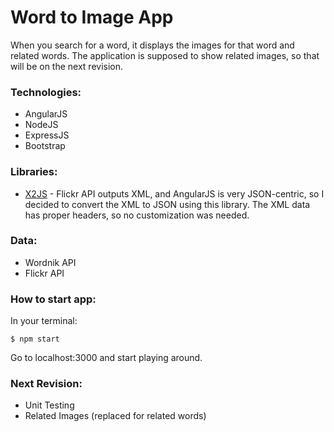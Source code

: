 Word to Image App
=================

When you search for a word, it displays the images for that word and related words. The application is supposed to show related images, so that will be on the next revision.

### Technologies:

* AngularJS
* NodeJS
* ExpressJS
* Bootstrap

### Libraries:

* [X2JS](https://code.google.com/p/x2js/) - Flickr API outputs XML, and AngularJS is very JSON-centric, so I decided to convert the XML to JSON using this library. The XML data has proper headers, so no customization was needed.

### Data:
* Wordnik API
* Flickr API

### How to start app:

In your terminal:

```
$ npm start
```

Go to localhost:3000 and start playing around.


### Next Revision:

* Unit Testing
* Related Images (replaced for related words)